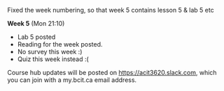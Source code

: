 Fixed the week numbering, so that week 5 contains lesson 5 & lab 5 etc

**Week 5** (Mon 21:10)  
- Lab 5 posted
- Reading for the week posted. 
- No survey this week :)
- Quiz this week instead :(


Course hub updates will be posted on https://acit3620.slack.com, which you
can join with a my.bcit.ca email address.
